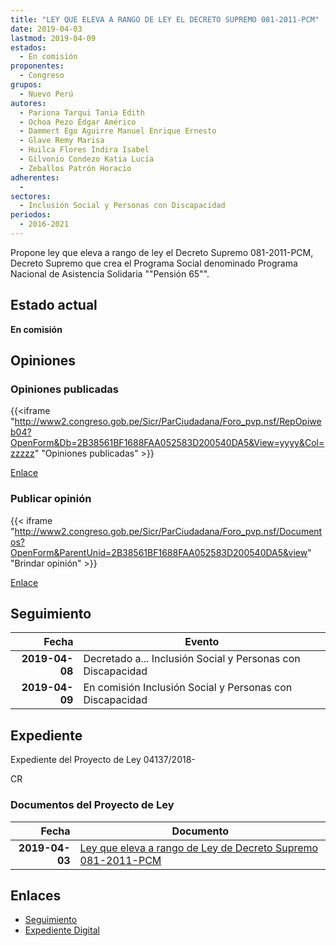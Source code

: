 ```yaml
---
title: "LEY QUE ELEVA A RANGO DE LEY EL DECRETO SUPREMO 081-2011-PCM"
date: 2019-04-03
lastmod: 2019-04-09
estados: 
  - En comisión
proponentes: 
  - Congreso
grupos: 
  - Nuevo Perú
autores: 
  - Pariona Tarqui Tania Edith
  - Ochoa Pezo Édgar Américo
  - Dammert Ego Aguirre Manuel Enrique Ernesto
  - Glave Remy Marisa
  - Huilca Flores Indira Isabel
  - Gilvonio Condezo Katia Lucía
  - Zeballos Patrón Horacio
adherentes: 
  - 
sectores: 
  - Inclusión Social y Personas con Discapacidad
periodos: 
  - 2016-2021
---
```


Propone ley que eleva a rango de ley el Decreto Supremo 081-2011-PCM, Decreto Supremo que crea el Programa Social denominado Programa Nacional de Asistencia Solidaria ""Pensión 65"".


## Estado actual

**En comisión**

## Opiniones

### Opiniones publicadas

{{<iframe "http://www2.congreso.gob.pe/Sicr/ParCiudadana/Foro_pvp.nsf/RepOpiweb04?OpenForm&Db=2B38561BF1688FAA052583D200540DA5&View=yyyy&Col=zzzzz" "Opiniones publicadas" >}}

[Enlace](http://www2.congreso.gob.pe/Sicr/ParCiudadana/Foro_pvp.nsf/RepOpiweb04?OpenForm&Db=2B38561BF1688FAA052583D200540DA5&View=yyyy&Col=zzzzz)
### Publicar opinión

{{< iframe "http://www2.congreso.gob.pe/Sicr/ParCiudadana/Foro_pvp.nsf/Documentos?OpenForm&ParentUnid=2B38561BF1688FAA052583D200540DA5&view" "Brindar opinión" >}}

[Enlace](http://www2.congreso.gob.pe/Sicr/ParCiudadana/Foro_pvp.nsf/Documentos?OpenForm&ParentUnid=2B38561BF1688FAA052583D200540DA5&view)

## Seguimiento

| Fecha | Evento |
|------:|--------|
| **2019-04-08** | Decretado a... Inclusión Social y Personas con Discapacidad|
| **2019-04-09** | En comisión Inclusión Social y Personas con Discapacidad|


## Expediente

Expediente del Proyecto de Ley 04137/2018-

CR


### Documentos del Proyecto de Ley

| Fecha | Documento |
|------:|--------|
| **2019-04-03** | [Ley que eleva a rango de Ley de Decreto Supremo 081-2011-PCM](http://www.leyes.congreso.gob.pe/Documentos/2016_2021/Proyectos_de_Ley_y_de_Resoluciones_Legislativas/PL0413720180403.pdf) |

## Enlaces 

- [Seguimiento](http://www2.congreso.gob.pe/Sicr/TraDocEstProc/CLProLey2016.nsf/f7fff46988ca05b1052578e100829cc7/16c33a10ea5a33d3052583d20053150b?OpenDocument)
- [Expediente Digital](http://www2.congreso.gob.pe/Sicr/TraDocEstProc/CLProLey2016.nsf/f7fff46988ca05b1052578e100829cc7/16c33a10ea5a33d3052583d20053150b?OpenDocument&Click=05257FB7005EB655.eb71d0cf91d8294e05256cdf006b5706/$Body/0.1C6C)
